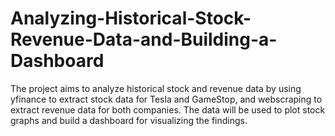 # Analyzing-Historical-Stock-Revenue-Data-and-Building-a-Dashboard
The project aims to analyze historical stock and revenue data by using yfinance to extract stock data for Tesla and GameStop, and webscraping to extract revenue data for both companies. The data will be used to plot stock graphs and build a dashboard for visualizing the findings.
